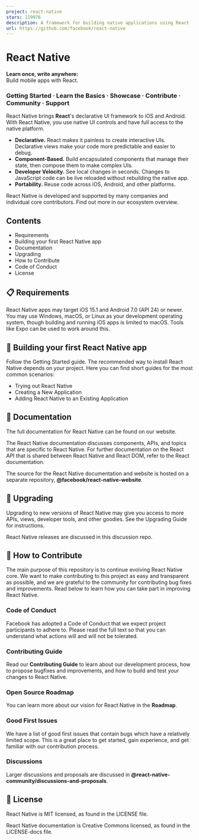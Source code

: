 ```yaml
---
project: react-native
stars: 119976
description: A framework for building native applications using React
url: https://github.com/facebook/react-native
---
```


React Native
============

**Learn once, write anywhere:**  
Build mobile apps with React.

### Getting Started · Learn the Basics · Showcase · Contribute · Community · Support

React Native brings **React**'s declarative UI framework to iOS and Android. With React Native, you use native UI controls and have full access to the native platform.

-   **Declarative.** React makes it painless to create interactive UIs. Declarative views make your code more predictable and easier to debug.
-   **Component-Based.** Build encapsulated components that manage their state, then compose them to make complex UIs.
-   **Developer Velocity.** See local changes in seconds. Changes to JavaScript code can be live reloaded without rebuilding the native app.
-   **Portability.** Reuse code across iOS, Android, and other platforms.

React Native is developed and supported by many companies and individual core contributors. Find out more in our ecosystem overview.

Contents
--------

-   Requirements
-   Building your first React Native app
-   Documentation
-   Upgrading
-   How to Contribute
-   Code of Conduct
-   License

📋 Requirements
---------------

React Native apps may target iOS 15.1 and Android 7.0 (API 24) or newer. You may use Windows, macOS, or Linux as your development operating system, though building and running iOS apps is limited to macOS. Tools like Expo can be used to work around this.

🎉 Building your first React Native app
---------------------------------------

Follow the Getting Started guide. The recommended way to install React Native depends on your project. Here you can find short guides for the most common scenarios:

-   Trying out React Native
-   Creating a New Application
-   Adding React Native to an Existing Application

📖 Documentation
----------------

The full documentation for React Native can be found on our website.

The React Native documentation discusses components, APIs, and topics that are specific to React Native. For further documentation on the React API that is shared between React Native and React DOM, refer to the React documentation.

The source for the React Native documentation and website is hosted on a separate repository, **@facebook/react-native-website**.

🚀 Upgrading
------------

Upgrading to new versions of React Native may give you access to more APIs, views, developer tools, and other goodies. See the Upgrading Guide for instructions.

React Native releases are discussed in this discussion repo.

👏 How to Contribute
--------------------

The main purpose of this repository is to continue evolving React Native core. We want to make contributing to this project as easy and transparent as possible, and we are grateful to the community for contributing bug fixes and improvements. Read below to learn how you can take part in improving React Native.

### Code of Conduct

Facebook has adopted a Code of Conduct that we expect project participants to adhere to. Please read the full text so that you can understand what actions will and will not be tolerated.

### Contributing Guide

Read our **Contributing Guide** to learn about our development process, how to propose bugfixes and improvements, and how to build and test your changes to React Native.

### Open Source Roadmap

You can learn more about our vision for React Native in the **Roadmap**.

### Good First Issues

We have a list of good first issues that contain bugs which have a relatively limited scope. This is a great place to get started, gain experience, and get familiar with our contribution process.

### Discussions

Larger discussions and proposals are discussed in **@react-native-community/discussions-and-proposals**.

📄 License
----------

React Native is MIT licensed, as found in the LICENSE file.

React Native documentation is Creative Commons licensed, as found in the LICENSE-docs file.
